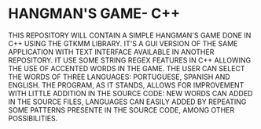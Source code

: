 # HANGMAN'S GAME- C++
THIS REPOSITORY  WILL CONTAIN A SIMPLE HANGMAN'S GAME DONE IN C++ USING THE GTKMM LIBRARY. IT'S A GUI VERSION OF THE SAME APPLICATION WITH TEXT INTERFACE AVAILABLE IN ANOTHER REPOSITORY. IT USE SOME STRING REGEX FEATURES IN C++ ALLOWING THE USE OF ACCENTED WORDS IN THE GAME. THE USER CAN SELECT THE WORDS OF THREE LANGUAGES: PORTUGUESE, SPANISH AND ENGLISH. THE PROGRAM, AS IT STANDS, ALLOWS FOR IMPROVEMENT WITH LITTLE ADDITION IN THE SOURCE CODE: NEW WORDS CAN ADDED IN THE SOURCE FILES, LANGUAGES  CAN EASILY ADDED BY REPEATING SOME PATTERNS PRESENTE IN THE SOURCE CODE, AMONG OTHER POSSIBILITIES.
